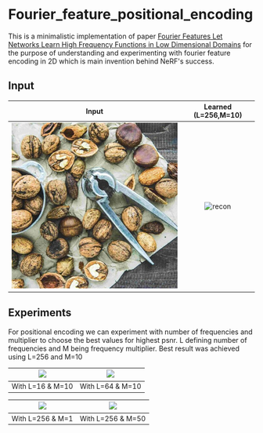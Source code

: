# Fourier_feature_positional_encoding
This is a minimalistic implementation of paper [Fourier Features Let Networks Learn
High Frequency Functions in Low Dimensional Domains](https://arxiv.org/pdf/2006.10739.pdf) for the purpose of understanding and experimenting with fourier feature encoding in 2D which is main invention behind NeRF's success.

## Input

|          Input           |          Learned (L=256,M=10)             |
| :-----------------------: | :----------------------: |
| ![origin](data/dryfruit.jpg "Origin") | ![recon](output/dryfruit_L256_m10.gif "Recon") |

## Experiments
For positional encoding we can experiment with number of frequencies and multiplier to choose the best values for highest psnr.
L defining number of frequencies and M being frequency multiplier. Best result was achieved using L=256 and M=10

|![](output/dryfruit_L16_m10.gif)|![](output/dryfruit_L64_m10.gif)|
|:-:|:-:|
|With L=16 & M=10|With L=64 & M=10|


|![](output/dryfruit_L256_m1.gif)|![](output/dryfruit_L256_m50.gif)|
|:-:|:-:|
|With L=256 & M=1|With L=256 & M=50|
